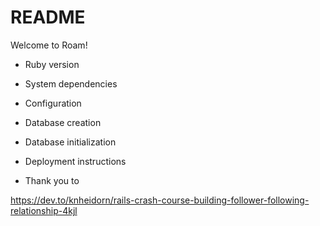 # README

Welcome to Roam!

* Ruby version

* System dependencies

* Configuration

* Database creation

* Database initialization

* Deployment instructions

* Thank you to

https://dev.to/knheidorn/rails-crash-course-building-follower-following-relationship-4kjl
